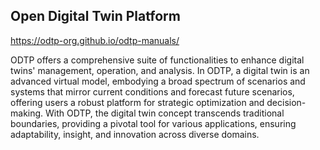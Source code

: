 ## Open Digital Twin Platform

https://odtp-org.github.io/odtp-manuals/

ODTP offers a comprehensive suite of functionalities to enhance digital twins' management, operation, and analysis. In ODTP, a digital twin is an advanced virtual model, embodying a broad spectrum of scenarios and systems that mirror current conditions and forecast future scenarios, offering users a robust platform for strategic optimization and decision-making. With ODTP, the digital twin concept transcends traditional boundaries, providing a pivotal tool for various applications, ensuring adaptability, insight, and innovation across diverse domains.

